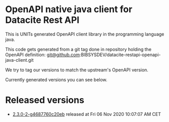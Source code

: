 # OpenAPI native java client for Datacite Rest API 

This is UNITs generated OpenAPI client library in the programming language java.

This code gets generated from a git tag done in repository holding the OpenAPI definition: git@github.com:BIBSYSDEV/datacite-restapi-openapi-java-client.git 

We try to tag our versions to match the upstream's OpenAPI version.

Currently generated versions you can see below.

# Released versions 

* [2.3.0-2-g4687760c20eb](https://github.com/BIBSYSDEV/datacite-restapi-openapi-java-client/tree/2.3.0-2-g4687760c20eb) released at Fri 06 Nov 2020 10:07:07 AM CET
